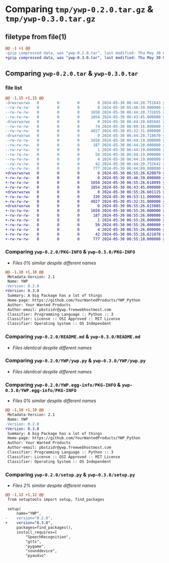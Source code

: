 # Comparing `tmp/ywp-0.2.0.tar.gz` & `tmp/ywp-0.3.0.tar.gz`

## filetype from file(1)

```diff
@@ -1 +1 @@
-gzip compressed data, was "ywp-0.2.0.tar", last modified: Thu May 30 06:44:20 2024, max compression
+gzip compressed data, was "ywp-0.3.0.tar", last modified: Thu May 30 06:55:26 2024, max compression
```

## Comparing `ywp-0.2.0.tar` & `ywp-0.3.0.tar`

### file list

```diff
@@ -1,15 +1,15 @@
-drwxrwxrwx   0        0        0        0 2024-05-30 06:44:20.751643 ywp-0.2.0/
--rw-rw-rw-   0        0        0        0 2024-05-30 05:46:39.000000 ywp-0.2.0/LICENSE
--rw-rw-rw-   0        0        0     1658 2024-05-30 06:44:20.731655 ywp-0.2.0/PKG-INFO
--rw-rw-rw-   0        0        0     1054 2024-05-30 06:43:45.000000 ywp-0.2.0/README.md
-drwxrwxrwx   0        0        0        0 2024-05-30 06:44:20.685681 ywp-0.2.0/YWP/
--rw-rw-rw-   0        0        0       74 2024-05-30 06:09:16.000000 ywp-0.2.0/YWP/__init__.py
--rw-rw-rw-   0        0        0     4027 2024-05-30 05:32:31.000000 ywp-0.2.0/YWP/ywp.py
-drwxrwxrwx   0        0        0        0 2024-05-30 06:44:20.718670 ywp-0.2.0/YWP.egg-info/
--rw-rw-rw-   0        0        0     1658 2024-05-30 06:44:19.000000 ywp-0.2.0/YWP.egg-info/PKG-INFO
--rw-rw-rw-   0        0        0      187 2024-05-30 06:44:20.000000 ywp-0.2.0/YWP.egg-info/SOURCES.txt
--rw-rw-rw-   0        0        0        1 2024-05-30 06:44:19.000000 ywp-0.2.0/YWP.egg-info/dependency_links.txt
--rw-rw-rw-   0        0        0       50 2024-05-30 06:44:19.000000 ywp-0.2.0/YWP.egg-info/requires.txt
--rw-rw-rw-   0        0        0        4 2024-05-30 06:44:19.000000 ywp-0.2.0/YWP.egg-info/top_level.txt
--rw-rw-rw-   0        0        0       42 2024-05-30 06:44:20.752642 ywp-0.2.0/setup.cfg
--rw-rw-rw-   0        0        0      777 2024-05-30 06:44:09.000000 ywp-0.2.0/setup.py
+drwxrwxrwx   0        0        0        0 2024-05-30 06:55:26.620079 ywp-0.3.0/
+-rw-rw-rw-   0        0        0        0 2024-05-30 05:46:39.000000 ywp-0.3.0/LICENSE
+-rw-rw-rw-   0        0        0     1658 2024-05-30 06:55:26.618095 ywp-0.3.0/PKG-INFO
+-rw-rw-rw-   0        0        0     1054 2024-05-30 06:43:45.000000 ywp-0.3.0/README.md
+drwxrwxrwx   0        0        0        0 2024-05-30 06:55:26.601115 ywp-0.3.0/YWP/
+-rw-rw-rw-   0        0        0      330 2024-05-30 06:53:11.000000 ywp-0.3.0/YWP/__init__.py
+-rw-rw-rw-   0        0        0     4027 2024-05-30 05:32:31.000000 ywp-0.3.0/YWP/ywp.py
+drwxrwxrwx   0        0        0        0 2024-05-30 06:55:26.615085 ywp-0.3.0/YWP.egg-info/
+-rw-rw-rw-   0        0        0     1658 2024-05-30 06:55:26.000000 ywp-0.3.0/YWP.egg-info/PKG-INFO
+-rw-rw-rw-   0        0        0      187 2024-05-30 06:55:26.000000 ywp-0.3.0/YWP.egg-info/SOURCES.txt
+-rw-rw-rw-   0        0        0        1 2024-05-30 06:55:26.000000 ywp-0.3.0/YWP.egg-info/dependency_links.txt
+-rw-rw-rw-   0        0        0       50 2024-05-30 06:55:26.000000 ywp-0.3.0/YWP.egg-info/requires.txt
+-rw-rw-rw-   0        0        0        4 2024-05-30 06:55:26.000000 ywp-0.3.0/YWP.egg-info/top_level.txt
+-rw-rw-rw-   0        0        0       42 2024-05-30 06:55:26.621078 ywp-0.3.0/setup.cfg
+-rw-rw-rw-   0        0        0      777 2024-05-30 06:55:18.000000 ywp-0.3.0/setup.py
```

### Comparing `ywp-0.2.0/PKG-INFO` & `ywp-0.3.0/PKG-INFO`

 * *Files 0% similar despite different names*

```diff
@@ -1,10 +1,10 @@
 Metadata-Version: 2.1
 Name: YWP
-Version: 0.2.0
+Version: 0.3.0
 Summary: A big Package has a lot of things
 Home-page: https://github.com/YourWantedProducts/YWP_Python
 Author: Your Wanted Products
 Author-email: pbstzidr@ywp.freewebhostmost.com
 Classifier: Programming Language :: Python :: 3
 Classifier: License :: OSI Approved :: MIT License
 Classifier: Operating System :: OS Independent
```

### Comparing `ywp-0.2.0/README.md` & `ywp-0.3.0/README.md`

 * *Files identical despite different names*

### Comparing `ywp-0.2.0/YWP/ywp.py` & `ywp-0.3.0/YWP/ywp.py`

 * *Files identical despite different names*

### Comparing `ywp-0.2.0/YWP.egg-info/PKG-INFO` & `ywp-0.3.0/YWP.egg-info/PKG-INFO`

 * *Files 0% similar despite different names*

```diff
@@ -1,10 +1,10 @@
 Metadata-Version: 2.1
 Name: YWP
-Version: 0.2.0
+Version: 0.3.0
 Summary: A big Package has a lot of things
 Home-page: https://github.com/YourWantedProducts/YWP_Python
 Author: Your Wanted Products
 Author-email: pbstzidr@ywp.freewebhostmost.com
 Classifier: Programming Language :: Python :: 3
 Classifier: License :: OSI Approved :: MIT License
 Classifier: Operating System :: OS Independent
```

### Comparing `ywp-0.2.0/setup.py` & `ywp-0.3.0/setup.py`

 * *Files 2% similar despite different names*

```diff
@@ -1,12 +1,12 @@
 from setuptools import setup, find_packages
 
 setup(
     name="YWP",
-    version="0.2.0",
+    version="0.3.0",
     packages=find_packages(),
     install_requires=[
         "SpeechRecognition",
         "gtts",
         "pygame",
         "sounddevice",
         "pyaudio"
```

